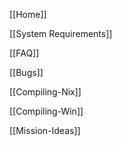 [[Home]]

[[System Requirements]]

[[FAQ]]

[[Bugs]]

[[Compiling-Nix]]

[[Compiling-Win]]

[[Mission-Ideas]]